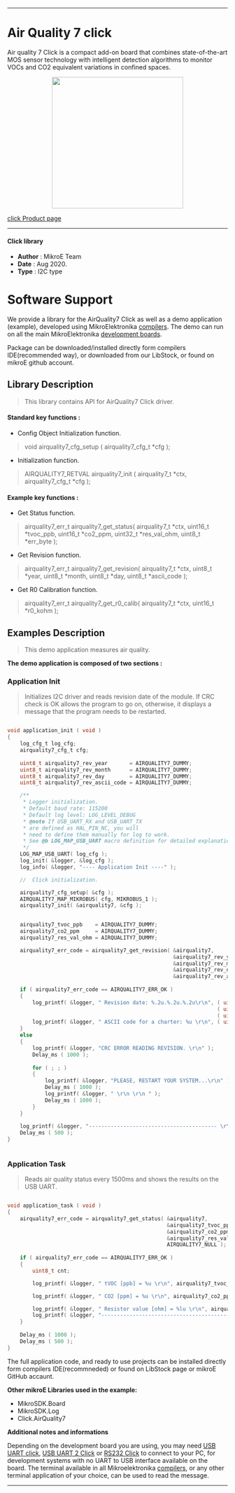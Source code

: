 
---
# Air Quality 7 click

Air quality 7 Click is a compact add-on board that combines state-of-the-art MOS sensor technology with intelligent detection algorithms to monitor VOCs and CO2 equivalent variations in confined spaces.

<p align="center">
  <img src="https://download.mikroe.com/images/click_for_ide/airquality7_click.png" height=300px>
</p>


[click Product page](https://www.mikroe.com/air-quality-7-click)

---


#### Click library 

- **Author**        : MikroE Team
- **Date**          : Aug 2020.
- **Type**          : I2C type


# Software Support

We provide a library for the AirQuality7 Click 
as well as a demo application (example), developed using MikroElektronika 
[compilers](https://shop.mikroe.com/compilers). 
The demo can run on all the main MikroElektronika [development boards](https://shop.mikroe.com/development-boards).

Package can be downloaded/installed directly form compilers IDE(recommended way), or downloaded from our LibStock, or found on mikroE github account. 

## Library Description

> This library contains API for AirQuality7 Click driver.

#### Standard key functions :

- Config Object Initialization function.
> void airquality7_cfg_setup ( airquality7_cfg_t *cfg ); 
 
- Initialization function.
> AIRQUALITY7_RETVAL airquality7_init ( airquality7_t *ctx, airquality7_cfg_t *cfg );

#### Example key functions :

- Get Status function.
> airquality7_err_t airquality7_get_status( airquality7_t *ctx, uint16_t *tvoc_ppb, uint16_t *co2_ppm, uint32_t *res_val_ohm, uint8_t *err_byte );
 
- Get Revision function.
> airquality7_err_t airquality7_get_revision( airquality7_t *ctx, uint8_t *year, uint8_t *month, uint8_t *day, uint8_t *ascii_code );

- Get R0 Calibration function.
> airquality7_err_t airquality7_get_r0_calib( airquality7_t *ctx, uint16_t *r0_kohm );

## Examples Description

> This demo application measures air quality.

**The demo application is composed of two sections :**

### Application Init 

> Initializes I2C driver and reads revision date of the module. 
> If CRC check is OK allows the program to go on, otherwise, it displays a message that
> the program needs to be restarted.

```c

void application_init ( void )
{
    log_cfg_t log_cfg;
    airquality7_cfg_t cfg;
    
    uint8_t airquality7_rev_year       = AIRQUALITY7_DUMMY;
    uint8_t airquality7_rev_month      = AIRQUALITY7_DUMMY;
    uint8_t airquality7_rev_day        = AIRQUALITY7_DUMMY;
    uint8_t airquality7_rev_ascii_code = AIRQUALITY7_DUMMY;

    /** 
     * Logger initialization.
     * Default baud rate: 115200
     * Default log level: LOG_LEVEL_DEBUG
     * @note If USB_UART_RX and USB_UART_TX 
     * are defined as HAL_PIN_NC, you will 
     * need to define them manually for log to work. 
     * See @b LOG_MAP_USB_UART macro definition for detailed explanation.
     */
    LOG_MAP_USB_UART( log_cfg );
    log_init( &logger, &log_cfg );
    log_info( &logger, "---- Application Init ----" );

    //  Click initialization.

    airquality7_cfg_setup( &cfg );
    AIRQUALITY7_MAP_MIKROBUS( cfg, MIKROBUS_1 );
    airquality7_init( &airquality7, &cfg );

    
    airquality7_tvoc_ppb    = AIRQUALITY7_DUMMY;
    airquality7_co2_ppm     = AIRQUALITY7_DUMMY;
    airquality7_res_val_ohm = AIRQUALITY7_DUMMY;

    airquality7_err_code = airquality7_get_revision( &airquality7, 
                                                     &airquality7_rev_year,
                                                     &airquality7_rev_month,
                                                     &airquality7_rev_day,
                                                     &airquality7_rev_ascii_code );
    
    if ( airquality7_err_code == AIRQUALITY7_ERR_OK )
    {
        log_printf( &logger, " Revision date: %.2u.%.2u.%.2u\r\n", ( uint16_t ) airquality7_rev_day, 
                                                                   ( uint16_t ) airquality7_rev_month,
                                                                   ( uint16_t ) airquality7_rev_year );
        log_printf( &logger, " ASCII code for a charter: %u \r\n", ( uint16_t ) airquality7_rev_ascii_code );
    }
    else
    {
        log_printf( &logger, "CRC ERROR READING REVISION. \r\n" );
        Delay_ms ( 1000 );
        
        for ( ; ; )
        {
            log_printf( &logger, "PLEASE, RESTART YOUR SYSTEM...\r\n" );
            Delay_ms ( 1000 );
            log_printf( &logger, " \r\n \r\n " );
            Delay_ms ( 1000 );
        }
    }
    
    log_printf( &logger, "----------------------------------------- \r\n" );
    Delay_ms ( 500 );
}
  
```

### Application Task

> Reads air quality status every 1500ms and shows the results on the USB UART.

```c

void application_task ( void )
{
    airquality7_err_code = airquality7_get_status( &airquality7, 
                                                   &airquality7_tvoc_ppb, 
                                                   &airquality7_co2_ppm,
                                                   &airquality7_res_val_ohm, 
                                                   AIRQUALITY7_NULL );
        
    if ( airquality7_err_code == AIRQUALITY7_ERR_OK )
    {
        uint8_t cnt;

        log_printf( &logger, " tVOC [ppb] = %u \r\n", airquality7_tvoc_ppb );

        log_printf( &logger, " CO2 [ppm] = %u \r\n", airquality7_co2_ppm );

        log_printf( &logger, " Resistor value [ohm] = %lu \r\n", airquality7_res_val_ohm );
        log_printf( &logger, "----------------------------------------- \r\n" );
    }
    
    Delay_ms ( 1000 );
    Delay_ms ( 500 );
} 

```


The full application code, and ready to use projects can be  installed directly form compilers IDE(recommneded) or found on LibStock page or mikroE GitHub accaunt.

**Other mikroE Libraries used in the example:** 

- MikroSDK.Board
- MikroSDK.Log
- Click.AirQuality7

**Additional notes and informations**

Depending on the development board you are using, you may need 
[USB UART click](https://shop.mikroe.com/usb-uart-click), 
[USB UART 2 Click](https://shop.mikroe.com/usb-uart-2-click) or 
[RS232 Click](https://shop.mikroe.com/rs232-click) to connect to your PC, for 
development systems with no UART to USB interface available on the board. The 
terminal available in all Mikroelektronika 
[compilers](https://shop.mikroe.com/compilers), or any other terminal application 
of your choice, can be used to read the message.



---
